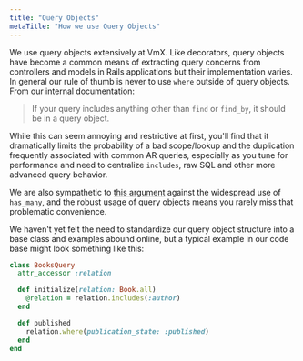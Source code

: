 ```yaml
---
title: "Query Objects"
metaTitle: "How we use Query Objects"
---
```


We use query objects extensively at VmX. Like decorators, query objects have
become a common means of extracting query concerns from controllers and models
in Rails applications but their implementation varies. In general our rule of
thumb is never to use `where` outside of query objects. From our internal
documentation:

> If your query includes anything other than `find` or `find_by`, it should be
> in a query object.

While this can seem annoying and restrictive at first, you'll find that it
dramatically limits the probability of a bad scope/lookup and the duplication
frequently associated with common AR queries, especially as you tune for
performance and need to centralize `includes`, raw SQL and other more advanced
query behavior.

We are also sympathetic to [this argument](https://gist.github.com/deanius/d0a02c0d30ea6dc9d658)
against the widespread use of `has_many`, and the robust usage of query objects
means you rarely miss that problematic convenience.

We haven't yet felt the need to standardize our query object structure into a
base class and examples abound online, but a typical example in our code base
might look something like this:

```ruby
class BooksQuery
  attr_accessor :relation

  def initialize(relation: Book.all)
    @relation = relation.includes(:author)
  end

  def published
    relation.where(publication_state: :published)
  end
end
```
